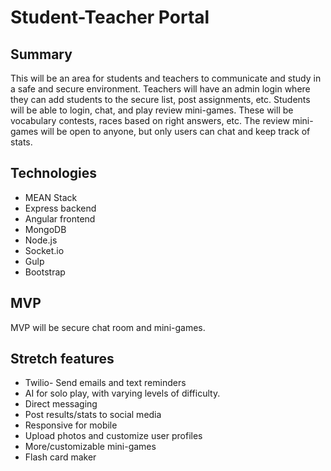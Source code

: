 # Student-Teacher Portal

## Summary

This will be an area for students and teachers to communicate and study in a safe and secure environment.  Teachers will have an admin login where they can add students to the secure list, post assignments, etc.  Students will be able to login, chat, and play review mini-games.  These will be vocabulary contests, races based on right answers, etc.  The review mini-games will be open to anyone, but only users can chat and keep track of stats.

## Technologies

- MEAN Stack
 - Express backend
 - Angular frontend
 - MongoDB
 - Node.js
- Socket.io
- Gulp
- Bootstrap

## MVP

MVP will be secure chat room and mini-games.

## Stretch features

- Twilio- Send emails and text reminders
- AI for solo play, with varying levels of difficulty.
- Direct messaging
- Post results/stats to social media
- Responsive for mobile
- Upload photos and customize user profiles
- More/customizable mini-games
- Flash card maker
